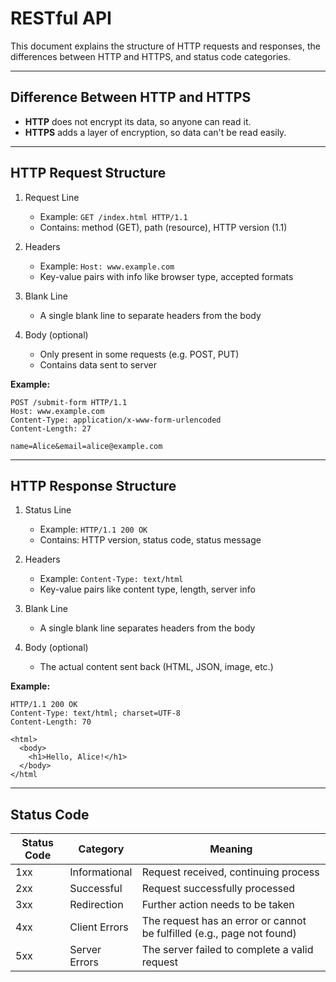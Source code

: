 # RESTful API

This document explains the structure of HTTP requests and responses, the differences between HTTP and HTTPS, and status code categories.

---

## Difference Between HTTP and HTTPS

- **HTTP** does not encrypt its data, so anyone can read it.
- **HTTPS** adds a layer of encryption, so data can't be read easily.

---

## HTTP Request Structure

1. Request Line  
   - Example: `GET /index.html HTTP/1.1`  
   - Contains: method (GET), path (resource), HTTP version (1.1)

2. Headers  
   - Example: `Host: www.example.com`  
   - Key-value pairs with info like browser type, accepted formats

3. Blank Line  
   - A single blank line to separate headers from the body

4. Body (optional)  
   - Only present in some requests (e.g. POST, PUT)  
   - Contains data sent to server

**Example:**
```
POST /submit-form HTTP/1.1
Host: www.example.com
Content-Type: application/x-www-form-urlencoded
Content-Length: 27

name=Alice&email=alice@example.com
```

---

## HTTP Response Structure

1. Status Line  
   - Example: `HTTP/1.1 200 OK`  
   - Contains: HTTP version, status code, status message

2. Headers  
   - Example: `Content-Type: text/html`  
   - Key-value pairs like content type, length, server info

3. Blank Line  
   - A single blank line separates headers from the body

4. Body (optional)  
   - The actual content sent back (HTML, JSON, image, etc.)

**Example:**
```
HTTP/1.1 200 OK
Content-Type: text/html; charset=UTF-8
Content-Length: 70

<html>
  <body>
    <h1>Hello, Alice!</h1>
  </body>
</html
```

---

## Status Code
| Status Code | Category         | Meaning                                                    |
|-------------|------------------|------------------------------------------------------------|
| 1xx         | Informational    | Request received, continuing process                       |
| 2xx         | Successful       | Request successfully processed                             |
| 3xx         | Redirection      | Further action needs to be taken                           |
| 4xx         | Client Errors    | The request has an error or cannot be fulfilled (e.g., page not found) |
| 5xx         | Server Errors    | The server failed to complete a valid request              |


